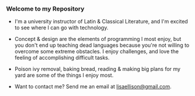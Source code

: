 ### Welcome to my Repository
- I'm a university instructor of Latin & Classical Literature, and I'm excited to see where I can go with technology. 
- Concept & design are the elements of programming I most enjoy, but you don't end up teaching dead languages because you're not willing to overcome some extreme obstacles. I enjoy challenges, and love the feeling of accomplishing difficult tasks. 

- Poison ivy removal, baking bread, reading & making big plans for my yard are some of the things I enjoy most. 
- Want to contact me? Send me an email at lisaellison@gmail.com. 


<!--
**lisaellison/lisaellison** is a ✨ _special_ ✨ repository because its `README.md` (this file) appears on your GitHub profile.

Here are some ideas to get you started:

- 🔭 I’m currently working on ...
- 🌱 I’m currently learning ...
- 👯 I’m looking to collaborate on ...
- 🤔 I’m looking for help with ...
- 💬 Ask me about ...
- 📫 How to reach me: ...
- 😄 Pronouns: ...
- ⚡ Fun fact: ...
-->
